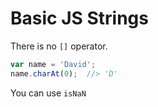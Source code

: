# Basic JS Strings
There is no `[]` operator.
```js
var name = 'David';
name.charAt(0);  //> 'D'
```

You can use `isNaN`
